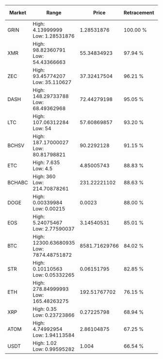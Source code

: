 | Market | Range | Price| Retracement | Doubles to 50% |
| --- | --- | --- | --- | --- |
| GRIN | High: 4.13999999<br />Low: 1.28531876 | 1.28531876 | 100.00 % | 2.11 |
| XMR | High: 98.82360791<br />Low: 54.43366663 | 55.34834923 | 97.94 % | 1.38 |
| ZEC | High: 93.45774207<br />Low: 35.110627 | 37.32417504 | 96.21 % | 1.72 |
| DASH | High: 148.29733788<br />Low: 68.49362968 | 72.44279198 | 95.05 % | 1.50 |
| LTC | High: 107.06312284<br />Low: 54 | 57.60869857 | 93.20 % | 1.40 |
| BCHSV | High: 187.17000027<br />Low: 80.81798821 | 90.2292128 | 91.15 % | 1.49 |
| ETC | High: 7.635<br />Low: 4.5 | 4.85005743 | 88.83 % | 1.25 |
| BCHABC | High: 360<br />Low: 214.70878261 | 231.22221102 | 88.63 % | 1.24 |
| DOGE | High: 0.00339984<br />Low: 0.00215 | 0.0023 | 88.00 % | 1.21 |
| EOS | High: 5.24075467<br />Low: 2.77590037 | 3.14540531 | 85.01 % | 1.27 |
| BTC | High: 12300.63680935<br />Low: 7874.48751872 | 8581.71629766 | 84.02 % | 1.18 |
| STR | High: 0.10110563<br />Low: 0.05332265 | 0.06151795 | 82.85 % | 1.26 |
| ETH | High: 278.84999993<br />Low: 165.48263275 | 192.51767702 | 76.15 % | 1.15 |
| XRP | High: 0.35<br />Low: 0.23723866 | 0.27225798 | 68.94 % | 1.08 |
| ATOM | High: 4.74992954<br />Low: 1.94113584 | 2.86104875 | 67.25 % | 1.17 |
| USDT | High: 1.02<br />Low: 0.99595282 | 1.004 | 66.54 % | 1.00 |
